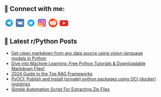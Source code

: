 ## 🔎 Connect with me:
[<img src="https://github.com/bullbesh/bullbesh/blob/main/images/Telegram.png" width="32" height="32" />](https://t.me/bullbesh)
[<img src="https://github.com/bullbesh/bullbesh/blob/main/images/VK.png" width="32" height="32" />](https://vk.com/bullbesh)
[<img src="https://github.com/bullbesh/bullbesh/blob/main/images/Twitter.png" width="32" height="32" />](https://twitter.com/bullbesh1)
[<img src="https://github.com/bullbesh/bullbesh/blob/main/images/Instagram.png" width="32" height="32" />](https://www.instagram.com/bullbesh)
[<img src="https://github.com/bullbesh/bullbesh/blob/main/images/Reddit.png" width="32" height="32" />](https://www.reddit.com/user/bullbesh)
[<img src="https://github.com/bullbesh/bullbesh/blob/main/images/YouTube.png" width="32" height="32" />](https://www.youtube.com/channel/UCtfjRs6uzgq5mfm8S06WTcg)

## 📕 Latest r/Python Posts
<!-- BLOG-POST-LIST:START -->
- [Get clean markdown from any data source using vision-language models in Python](https://www.reddit.com/r/Python/comments/1fllewz/get_clean_markdown_from_any_data_source_using/)
- [Dive into Machine Learning: Free Python Tutorials &amp; Downloadable Markdown Files!](https://www.reddit.com/r/Python/comments/1fleulk/dive_into_machine_learning_free_python_tutorials/)
- [2024 Guide to the Top RAG Frameworks](https://www.reddit.com/r/Python/comments/1fld4p9/2024_guide_to_the_top_rag_frameworks/)
- [PyOCI: Publish and install &lpar;private&rpar; python packages using OCI &lpar;docker&rpar; registries](https://www.reddit.com/r/Python/comments/1flbkn7/pyoci_publish_and_install_private_python_packages/)
- [Simple Automation Script For Extracting Zip Files](https://www.reddit.com/r/Python/comments/1fl6n3u/simple_automation_script_for_extracting_zip_files/)
<!-- BLOG-POST-LIST:END -->

